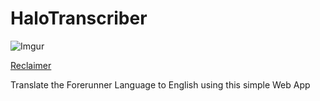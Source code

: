 # HaloTranscriber

![Imgur](https://imgur.com/eTgOpbi.png)

[Reclaimer](https://reclaimer.app)

Translate the Forerunner Language to English using this simple Web App
